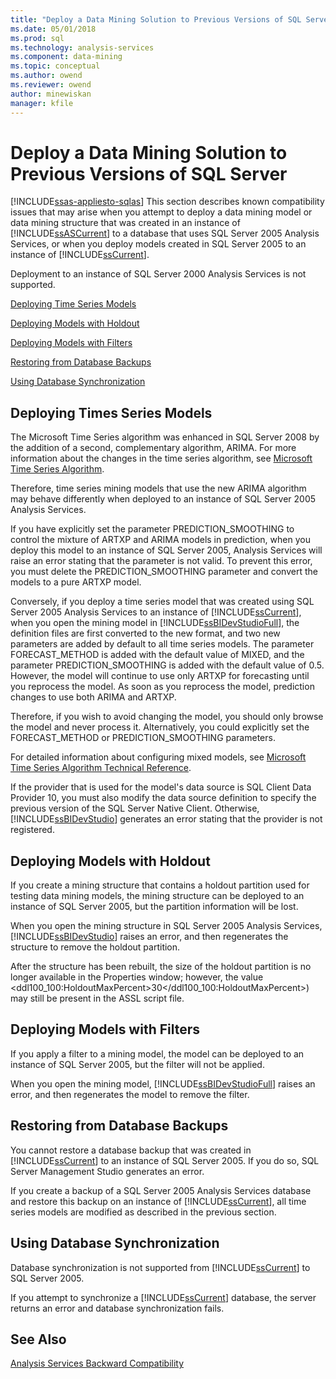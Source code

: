 ```yaml
---
title: "Deploy a Data Mining Solution to Previous Versions of SQL Server | Microsoft Docs"
ms.date: 05/01/2018
ms.prod: sql
ms.technology: analysis-services
ms.component: data-mining
ms.topic: conceptual
ms.author: owend
ms.reviewer: owend
author: minewiskan
manager: kfile
---
```

# Deploy a Data Mining Solution to Previous Versions of SQL Server
[!INCLUDE[ssas-appliesto-sqlas](../../includes/ssas-appliesto-sqlas.md)]
  This section describes known compatibility issues that may arise when you attempt to deploy a data mining model or data mining structure that was created in an instance of [!INCLUDE[ssASCurrent](../../includes/ssascurrent-md.md)] to a database that uses SQL Server 2005 Analysis Services, or when you deploy models created in SQL Server 2005 to an instance of [!INCLUDE[ssCurrent](../../includes/sscurrent-md.md)].  
  
 Deployment to an instance of SQL Server 2000 Analysis Services is not supported.  
  
 [Deploying Time Series Models](#bkmk_TimeSeries)  
  
 [Deploying Models with Holdout](#bkmk_Holdout)  
  
 [Deploying Models with Filters](#bkmk_Filter)  
  
 [Restoring from Database Backups](#bkmk_Backup)  
  
 [Using Database Synchronization](#bkmk_Synch)  
  
##  <a name="bkmk_TimeSeries"></a> Deploying Times Series Models  
 The Microsoft Time Series algorithm was enhanced in SQL Server 2008 by the addition of a second, complementary algorithm, ARIMA. For more information about the changes in the time series algorithm, see [Microsoft Time Series Algorithm](../../analysis-services/data-mining/microsoft-time-series-algorithm.md).  
  
 Therefore, time series mining models that use the new ARIMA algorithm may behave differently when deployed to an instance of SQL Server 2005 Analysis Services.  
  
 If you have explicitly set the parameter PREDICTION_SMOOTHING to control the mixture of ARTXP and ARIMA models in prediction, when you deploy this model to an instance of SQL Server 2005, Analysis Services will raise an error stating that the parameter is not valid. To prevent this error, you must delete the PREDICTION_SMOOTHING parameter and convert the models to a pure ARTXP model.  
  
 Conversely, if you deploy a time series model that was created using SQL Server 2005 Analysis Services to an instance of [!INCLUDE[ssCurrent](../../includes/sscurrent-md.md)], when you open the mining model in [!INCLUDE[ssBIDevStudioFull](../../includes/ssbidevstudiofull-md.md)], the definition files are first converted to the new format, and two new parameters are added by default to all time series models. The parameter FORECAST_METHOD is added with the default value of MIXED, and the parameter PREDICTION_SMOOTHING is added with the default value of 0.5. However, the model will continue to use only ARTXP for forecasting until you reprocess the model. As soon as you reprocess the model, prediction changes to use both ARIMA and ARTXP.  
  
 Therefore, if you wish to avoid changing the model, you should only browse the model and never process it. Alternatively, you could explicitly set the FORECAST_METHOD or PREDICTION_SMOOTHING parameters.  
  
 For detailed information about configuring mixed models, see [Microsoft Time Series Algorithm Technical Reference](../../analysis-services/data-mining/microsoft-time-series-algorithm-technical-reference.md).  
  
 If the provider that is used for the model's data source is SQL Client Data Provider 10, you must also modify the data source definition to specify the previous version of the SQL Server Native Client. Otherwise, [!INCLUDE[ssBIDevStudio](../../includes/ssbidevstudio-md.md)] generates an error stating that the provider is not registered.  
  
##  <a name="bkmk_Holdout"></a> Deploying Models with Holdout  
 If you create a mining structure that contains a holdout partition used for testing data mining models, the mining structure can be deployed to an instance of SQL Server 2005, but the partition information will be lost.  
  
 When you open the mining structure in SQL Server 2005 Analysis Services, [!INCLUDE[ssBIDevStudio](../../includes/ssbidevstudio-md.md)] raises an error, and then regenerates the structure to remove the holdout partition.  
  
 After the structure has been rebuilt, the size of the holdout partition is no longer available in the Properties window; however, the value \<ddl100_100:HoldoutMaxPercent>30\</ddl100_100:HoldoutMaxPercent>) may still be present in the ASSL script file.  
  
##  <a name="bkmk_Filter"></a> Deploying Models with Filters  
 If you apply a filter to a mining model, the model can be deployed to an instance of SQL Server 2005, but the filter will not be applied.  
  
 When you open the mining model, [!INCLUDE[ssBIDevStudioFull](../../includes/ssbidevstudiofull-md.md)] raises an error, and then regenerates the model to remove the filter.  
  
##  <a name="bkmk_Backup"></a> Restoring from Database Backups  
 You cannot restore a database backup that was created in [!INCLUDE[ssCurrent](../../includes/sscurrent-md.md)] to an instance of SQL Server 2005. If you do so, SQL Server Management Studio generates an error.  
  
 If you create a backup of a SQL Server 2005 Analysis Services database and restore this backup on an instance of [!INCLUDE[ssCurrent](../../includes/sscurrent-md.md)], all time series models are modified as described in the previous section.  
  
##  <a name="bkmk_Synch"></a> Using Database Synchronization  
 Database synchronization is not supported from [!INCLUDE[ssCurrent](../../includes/sscurrent-md.md)] to SQL Server 2005.  
  
 If you attempt to synchronize a [!INCLUDE[ssCurrent](../../includes/sscurrent-md.md)] database, the server returns an error and database synchronization fails.  
  
## See Also  
 [Analysis Services Backward Compatibility](../../analysis-services/analysis-services-backward-compatibility.md)  
  
  
